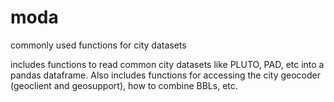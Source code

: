 # moda
commonly used functions for city datasets

includes functions to read common city datasets like PLUTO, PAD, etc into a pandas dataframe. Also includes functions for accessing the city geocoder (geoclient and geosupport), how to combine BBLs, etc. 
